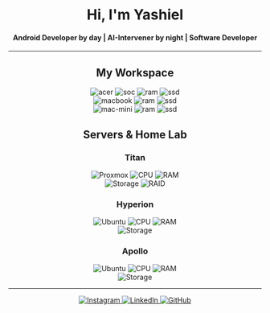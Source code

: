 <div align="center">
<h1 align="center">Hi, I'm Yashiel</h1>
<h4 align="center">Android Developer by day | AI-Intervener by night | Software Developer</h4>
</div>

<hr>

<h2 align="center">My Workspace</h2>

<p align='center'>
  <img alt="acer" src="https://img.shields.io/badge/Acer-C22_963-83B81A?style=for-the-badge&logo=acer&logoColor=white" />
  <img alt="soc" src="https://img.shields.io/badge/Intel-i5_1035G1-0071C5?style=for-the-badge&logo=intel&logoColor=white" />
  <img alt="ram" src="https://img.shields.io/badge/RAM-32GB-%230071C5.svg?&style=for-the-badge&logoColor=white" />
  <img alt="ssd" src="https://img.shields.io/badge/512GB_NVME_+_2TB_SSD-grey?style=for-the-badge" />
  <br/>
  <img alt="macbook" src="https://img.shields.io/badge/MacBook_Air-M1_2020-999999?style=for-the-badge&logo=apple&logoColor=white" />
  <img alt="ram" src="https://img.shields.io/badge/RAM-8GB-%230071C5.svg?&style=for-the-badge&logoColor=white" />
  <img alt="ssd" src="https://img.shields.io/badge/256GB_SSD-grey?style=for-the-badge" />
  <br/>
  <img alt="mac-mini" src="https://img.shields.io/badge/Mac_Mini-M1_2020-999999?style=for-the-badge&logo=apple&logoColor=white" />
  <img alt="ram" src="https://img.shields.io/badge/RAM-8GB-%230071C5.svg?&style=for-the-badge&logoColor=white" />
  <img alt="ssd" src="https://img.shields.io/badge/256GB_SSD-grey?style=for-the-badge" />
</p>

<h2 align="center">Servers & Home Lab</h2>

<h3 align="center">Titan</h3>
<p align="center">
  <img alt="Proxmox" src="https://img.shields.io/badge/OS-Proxmox-E57000?style=for-the-badge&logo=proxmox&logoColor=white" />
  <img alt="CPU" src="https://img.shields.io/badge/CPU-Intel_Xeon_E5606-0071C5?style=for-the-badge&logo=intel&logoColor=white" />
  <img alt="RAM" src="https://img.shields.io/badge/RAM-16GB_DDR3_1333MHz-%230071C5.svg?&style=for-the-badge&logoColor=white" />
  <br/>
  <img alt="Storage" src="https://img.shields.io/badge/Storage-6×2TB_WD_Purple_+_256GB_SSD-purple?style=for-the-badge&logo=western-digital&logoColor=white" />
  <img alt="RAID" src="https://img.shields.io/badge/RAID-Intel_RS2BL040-0071C5?style=for-the-badge&logo=intel&logoColor=white" />
</p>

<h3 align="center">Hyperion</h3>
<p align="center">
  <img alt="Ubuntu" src="https://img.shields.io/badge/OS-Ubuntu_Server-E95420?style=for-the-badge&logo=ubuntu&logoColor=white" />
  <img alt="CPU" src="https://img.shields.io/badge/CPU-Intel_Xeon_E5620-0071C5?style=for-the-badge&logo=intel&logoColor=white" />
  <img alt="RAM" src="https://img.shields.io/badge/RAM-16GB_DDR3_1333MHz-%230071C5.svg?&style=for-the-badge&logoColor=white" />
  <br/>
  <img alt="Storage" src="https://img.shields.io/badge/Storage-6×4TB_WD_Purple_+_256GB_SSD-purple?style=for-the-badge&logo=western-digital&logoColor=white" />
</p>

<h3 align="center">Apollo</h3>
<p align="center">
  <img alt="Ubuntu" src="https://img.shields.io/badge/OS-Ubuntu_Server-E95420?style=for-the-badge&logo=ubuntu&logoColor=white" />
  <img alt="CPU" src="https://img.shields.io/badge/CPU-Intel_i3_4150T-0071C5?style=for-the-badge&logo=intel&logoColor=white" />
  <img alt="RAM" src="https://img.shields.io/badge/RAM-8GB_DDR3-%230071C5.svg?&style=for-the-badge&logoColor=white" />
  <br/>
  <img alt="Storage" src="https://img.shields.io/badge/Storage-256GB_SSD_+_2×2TB_SSDs-grey?style=for-the-badge" />
</p>

<hr>

<p align='center'>
  <a href="https://instagram.com/yashiel">
    <img alt="Instagram" src="https://img.shields.io/badge/Instagram-%23E4405F.svg?style=for-the-badge&logo=Instagram&logoColor=white" />
  </a>
  <a href="https://linkedin.com/in/yashielsookdeo">
    <img alt="LinkedIn" src="https://img.shields.io/badge/LinkedIn-%230077B5.svg?style=for-the-badge&logo=linkedin&logoColor=white" />
  </a>
  <a href="https://github.com/yashielsookdeo">
    <img alt="GitHub" src="https://img.shields.io/badge/GitHub-%23121011.svg?style=for-the-badge&logo=github&logoColor=white" />
  </a>
</p>

